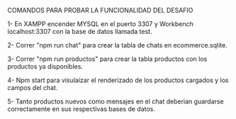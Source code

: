 COMANDOS PARA PROBAR LA FUNCIONALIDAD DEL DESAFIO

1- En XAMPP encender MYSQL en el puerto 3307 y Workbench localhost:3307 con la base de datos llamada test.

2- Correr "npm run chat" para crear la tabla de chats en ecommerce.sqlite.

3- Correr "npm run productos" para crear la tabla productos con los productos ya disponibles.

4- Npm start para visulaizar el renderizado de los productos cargados y los campos del chat.

5- Tanto productos nuevos como mensajes en el chat deberian guardarse correctamente en sus respectivas bases de datos.